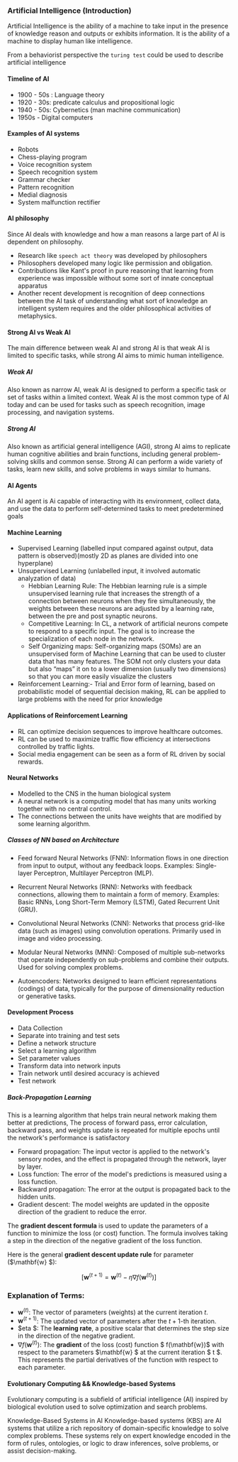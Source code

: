 ### Artificial Intelligence (Introduction)

Artificial Intelligence is the ability of a machine to take input in the presence of knowledge reason and outputs or exhibits information. It is the ability of a machine to display human like intelligence.

From a behaviorist perspective the `turing test` could be used to describe artificial intelligence 

#### Timeline of AI 
- 1900 - 50s : Language theory
- 1920 - 30s: predicate calculus and propositional logic
- 1940 - 50s: Cybernetics (man machine communication)
- 1950s - Digital computers 

#### Examples of AI systems
- Robots
- Chess-playing program
- Voice recognition system
- Speech recognition system
- Grammar checker
- Pattern recognition
- Medial diagnosis
- System malfunction rectifier

#### AI philosophy

Since AI deals with knowledge and how a man reasons a large part of AI is dependent on philosophy.
- Research like `speech act theory` was developed by philosophers 
- Philosophers developed many logic like permission and obligation.
- Contributions like Kant's proof in pure reasoning that learning from experience was impossible without some sort of innate conceptual apparatus
- Another recent development is recognition of deep connections
between the AI task of understanding what sort of knowledge an
intelligent system requires and the older philosophical activities
of metaphysics.


#### Strong AI vs Weak AI

The main difference between weak AI and strong AI is that weak AI is limited to specific tasks, while strong AI aims to mimic human intelligence.

##### Weak AI
Also known as narrow AI, weak AI is designed to perform a specific task or set of tasks within a limited context. Weak AI is the most common type of AI today and can be used for tasks such as speech recognition, image processing, and navigation systems.

##### Strong AI
Also known as artificial general intelligence (AGI), strong AI aims to replicate human cognitive abilities and brain functions, including general problem-solving skills and common sense. Strong AI can perform a wide variety of tasks, learn new skills, and solve problems in ways similar to humans.

#### AI Agents 
An AI agent is Ai capable of interacting with its environment, collect data, and use the data to perform self-determined tasks to meet predetermined goals 

#### Machine Learning
- Supervised Learning (labelled input compared against output, data pattern is observed)(mostly 2D as planes are divided into one hyperplane)
- Unsupervised Learning (unlabelled input, it involved automatic analyzation of data) 
    - Hebbian Learning Rule: The Hebbian learning rule is a simple unsupervised learning rule that increases the strength of a connection between neurons when they fire simultaneously, the weights between these neurons are adjusted by a learning rate, between the pre and post synaptic neurons.
    - Competitive Learning: In CL, a network of artificial neurons compete to respond to a specific input. The goal is to increase the specialization of each node in the network.
    - Self Organizing maps: Self-organizing maps (SOMs) are an unsupervised form of Machine Learning that can be used to cluster data that has many features. The SOM not only clusters your data but also “maps” it on to a lower dimension (usually two dimensions) so that you can more easily visualize the clusters
- Reinforcement Learning:- Trial and Error form of learning, based on probabilistic model of sequential decision making, RL can be applied to large problems with the need for prior knowledge

#### Applications of Reinforcement Learning
- RL can optimize decision sequences to improve healthcare outcomes.
- RL can be used to maximize traffic flow efficiency at intersections controlled by traffic lights.
- Social media engagement can be seen as a form of RL driven by social rewards.


#### Neural Networks
- Modelled to the CNS in the human biological system
- A neural network is a computing model that has many units working together with no central control.
- The connections between the units have weights that are modified by some learning algorithm.

##### Classes of NN based on Architecture
- Feed forward Neural Networks (FNN): Information flows in one direction from input to output, without any feedback loops. Examples: Single-layer Perceptron, Multilayer Perceptron (MLP).

- Recurrent Neural Networks (RNN): Networks with feedback connections, allowing them to maintain a form of memory. Examples: Basic RNNs, Long Short-Term Memory (LSTM), Gated Recurrent Unit (GRU).

- Convolutional Neural Networks (CNN): Networks that process grid-like data (such as images) using convolution operations. Primarily used in image and video processing.

- Modular Neural Networks (MNN): Composed of multiple sub-networks that operate independently on sub-problems and combine their outputs. Used for solving complex problems.

- Autoencoders: Networks designed to learn efficient representations (codings) of data, typically for the purpose of dimensionality reduction or generative tasks.

#### Development Process
- Data Collection
- Separate into training and test sets
- Define a network structure
- Select a learning algorithm
- Set parameter values
- Transform data into network inputs
- Train network until desired accuracy is achieved
- Test network

##### Back-Propagation Learning 
This is a learning algorithm that helps train neural network making them better at predictions, The process of forward pass, error calculation, backward pass, and weights update is repeated for multiple epochs until the network's performance is satisfactory
- Forward propagation: The input vector is applied to the network's sensory nodes, and the effect is propagated through the network, layer by layer. 
- Loss function: The error of the model's predictions is measured using a loss function. 
- Backward propagation: The error at the output is propagated back to the hidden units. 
- Gradient descent: The model weights are updated in the opposite direction of the gradient to reduce the error. 


The **gradient descent formula** is used to update the parameters of a function to minimize the loss (or cost) function. The formula involves taking a step in the direction of the negative gradient of the loss function.

Here is the general **gradient descent update rule** for parameter \($\mathbf{w} $\):

$$[
\mathbf{w}^{(t+1)} = \mathbf{w}^{(t)} - \eta \nabla f(\mathbf{w}^{(t)})
]$$

### Explanation of Terms:
- $\mathbf{w}^{(t)}$: The vector of parameters (weights) at the current iteration $t$.
- $\mathbf{w}^{(t+1)}$: The updated vector of parameters after the $t+1$-th iteration.
- $eta $: The **learning rate**, a positive scalar that determines the step size in the direction of the negative gradient.
- $\nabla f(\mathbf{w}^{(t)})$: The **gradient** of the loss (cost) function $ f(\mathbf{w})$ with respect to the parameters $\mathbf{w} $ at the current iteration $ t $. This represents the partial derivatives of the function with respect to each parameter.


#### Evolutionary Computing && Knowledge-based Systems

Evolutionary computing is a subfield of artificial intelligence (AI) inspired by biological evolution used to solve optimization and search problems. 

Knowledge-Based Systems in AI
Knowledge-based systems (KBS) are AI systems that utilize a rich repository of domain-specific knowledge to solve complex problems. These systems rely on expert knowledge encoded in the form of rules, ontologies, or logic to draw inferences, solve problems, or assist decision-making.
